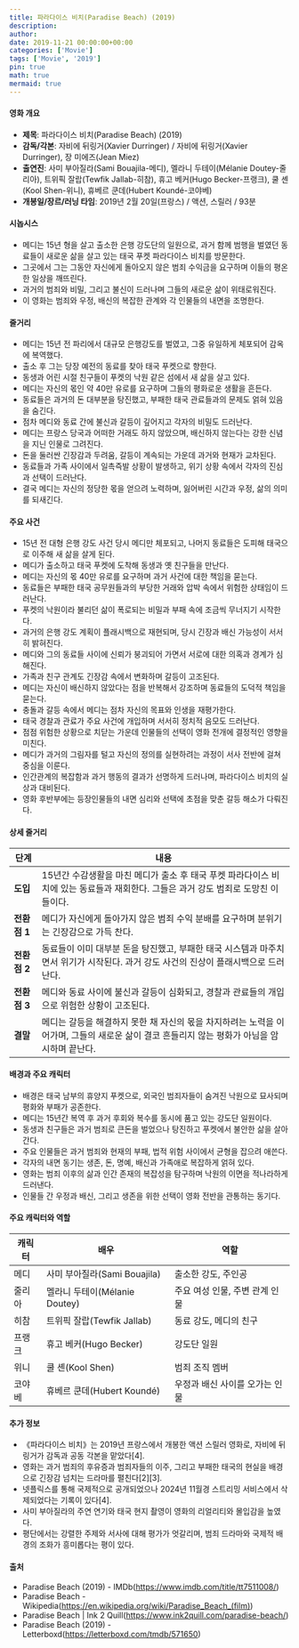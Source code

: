 ```yaml
---
title: 파라다이스 비치(Paradise Beach) (2019)
description: 
author: 
date: 2019-11-21 00:00:00+00:00
categories: ['Movie']
tags: ['Movie', '2019']
pin: true
math: true
mermaid: true
---
```

#### 영화 개요

- **제목**: 파라다이스 비치(Paradise Beach) (2019)  
- **감독/각본**: 자비에 뒤링거(Xavier Durringer) / 자비에 뒤링거(Xavier Durringer), 장 미에즈(Jean Miez)  
- **출연진**: 사미 부아질라(Sami Bouajila-메디), 멜라니 두테이(Mélanie Doutey-줄리아), 트위픽 잘랍(Tewfik Jallab-히참), 휴고 베커(Hugo Becker-프랭크), 쿨 셴(Kool Shen-위니), 휴베르 쿤데(Hubert Koundé-코야베)  
- **개봉일/장르/러닝 타임**: 2019년 2월 20일(프랑스) / 액션, 스릴러 / 93분  

#### 시놉시스

- 메디는 15년 형을 살고 출소한 은행 강도단의 일원으로, 과거 함께 범행을 벌였던 동료들이 새로운 삶을 살고 있는 태국 푸켓 파라다이스 비치를 방문한다.  
- 그곳에서 그는 그동안 자신에게 돌아오지 않은 범죄 수익금을 요구하며 이들의 평온한 일상을 깨뜨린다.  
- 과거의 범죄와 비밀, 그리고 불신이 드러나며 그들의 새로운 삶이 위태로워진다.  
- 이 영화는 범죄와 우정, 배신의 복잡한 관계와 각 인물들의 내면을 조명한다.  

#### 줄거리

- 메디는 15년 전 파리에서 대규모 은행강도를 벌였고, 그중 유일하게 체포되어 감옥에 복역했다.  
- 출소 후 그는 당장 예전의 동료를 찾아 태국 푸켓으로 향한다.  
- 동생과 어린 시절 친구들이 푸켓의 낙원 같은 섬에서 새 삶을 살고 있다.  
- 메디는 자신의 몫인 약 40만 유로를 요구하며 그들의 평화로운 생활을 흔든다.  
- 동료들은 과거의 돈 대부분을 탕진했고, 부패한 태국 관료들과의 문제도 얽혀 있음을 숨긴다.  
- 점차 메디와 동료 간에 불신과 갈등이 깊어지고 각자의 비밀도 드러난다.  
- 메디는 프랑스 당국과 어떠한 거래도 하지 않았으며, 배신하지 않는다는 강한 신념을 지닌 인물로 그려진다.  
- 돈을 둘러싼 긴장감과 두려움, 갈등이 계속되는 가운데 과거와 현재가 교차된다.  
- 동료들과 가족 사이에서 일촉즉발 상황이 발생하고, 위기 상황 속에서 각자의 진심과 선택이 드러난다.  
- 결국 메디는 자신의 정당한 몫을 얻으려 노력하며, 잃어버린 시간과 우정, 삶의 의미를 되새긴다.  

#### 주요 사건

- 15년 전 대형 은행 강도 사건 당시 메디만 체포되고, 나머지 동료들은 도피해 태국으로 이주해 새 삶을 살게 된다.  
- 메디가 출소하고 태국 푸켓에 도착해 동생과 옛 친구들을 만난다.  
- 메디는 자신의 몫 40만 유로를 요구하며 과거 사건에 대한 책임을 묻는다.  
- 동료들은 부패한 태국 공무원들과의 부당한 거래와 압박 속에서 위험한 상태임이 드러난다.  
- 푸켓의 낙원이라 불리던 삶이 폭로되는 비밀과 부패 속에 조금씩 무너지기 시작한다.  
- 과거의 은행 강도 계획이 플래시백으로 재현되며, 당시 긴장과 배신 가능성이 서서히 밝혀진다.  
- 메디와 그의 동료들 사이에 신뢰가 붕괴되어 가면서 서로에 대한 의혹과 경계가 심해진다.  
- 가족과 친구 관계도 긴장감 속에서 변화하며 갈등이 고조된다.  
- 메디는 자신이 배신하지 않았다는 점을 반복해서 강조하며 동료들의 도덕적 책임을 묻는다.  
- 충돌과 갈등 속에서 메디는 점차 자신의 목표와 인생을 재평가한다.  
- 태국 경찰과 관료가 주요 사건에 개입하며 서서히 정치적 음모도 드러난다.  
- 점점 위험한 상황으로 치닫는 가운데 인물들의 선택이 영화 전개에 결정적인 영향을 미친다.  
- 메디가 과거의 그림자를 털고 자신의 정의를 실현하려는 과정이 서사 전반에 걸쳐 중심을 이룬다.  
- 인간관계의 복잡함과 과거 행동의 결과가 선명하게 드러나며, 파라다이스 비치의 실상과 대비된다.  
- 영화 후반부에는 등장인물들의 내면 심리와 선택에 초점을 맞춘 갈등 해소가 다뤄진다.  

#### 상세 줄거리

| **단계** | **내용** |
|----------|----------|
| **도입** | 15년간 수감생활을 마친 메디가 출소 후 태국 푸켓 파라다이스 비치에 있는 동료들과 재회한다. 그들은 과거 강도 범죄로 도망친 이들이다. |
| **전환점 1** | 메디가 자신에게 돌아가지 않은 범죄 수익 분배를 요구하며 분위기는 긴장감으로 가득 찬다. |
| **전환점 2** | 동료들이 이미 대부분 돈을 탕진했고, 부패한 태국 시스템과 마주치면서 위기가 시작된다. 과거 강도 사건의 진상이 플래시백으로 드러난다. |
| **전환점 3** | 메디와 동료 사이에 불신과 갈등이 심화되고, 경찰과 관료들의 개입으로 위험한 상황이 고조된다. |
| **결말** | 메디는 갈등을 해결하지 못한 채 자신의 몫을 차지하려는 노력을 이어가며, 그들의 새로운 삶이 결코 흔들리지 않는 평화가 아님을 암시하며 끝난다. |

#### 배경과 주요 캐릭터

- 배경은 태국 남부의 휴양지 푸켓으로, 외국인 범죄자들이 숨겨진 낙원으로 묘사되며 평화와 부패가 공존한다.  
- 메디는 15년간 복역 후 과거 후회와 복수를 동시에 품고 있는 강도단 일원이다.  
- 동생과 친구들은 과거 범죄로 큰돈을 벌었으나 탕진하고 푸켓에서 불안한 삶을 살아간다.  
- 주요 인물들은 과거 범죄와 현재의 부패, 법적 위험 사이에서 균형을 잡으려 애쓴다.  
- 각자의 내면 동기는 생존, 돈, 명예, 배신과 가족애로 복잡하게 얽혀 있다.  
- 영화는 범죄 이후의 삶과 인간 존재의 복잡성을 탐구하며 낙원의 이면을 적나라하게 드러낸다.  
- 인물들 간 우정과 배신, 그리고 생존을 위한 선택이 영화 전반을 관통하는 동기다.  

#### 주요 캐릭터와 역할

| **캐릭터** | **배우**               | **역할**                      |
|------------|------------------------|-------------------------------|
| 메디       | 사미 부아질라(Sami Bouajila) | 출소한 강도, 주인공                |
| 줄리아     | 멜라니 두테이(Mélanie Doutey)  | 주요 여성 인물, 주변 관계 인물       |
| 히참       | 트위픽 잘랍(Tewfik Jallab)     | 동료 강도, 메디의 친구               |
| 프랭크     | 휴고 베커(Hugo Becker)         | 강도단 일원                       |
| 위니       | 쿨 셴(Kool Shen)              | 범죄 조직 멤버                    |
| 코야베     | 휴베르 쿤데(Hubert Koundé)     | 우정과 배신 사이를 오가는 인물         |

#### 추가 정보

- 《파라다이스 비치》는 2019년 프랑스에서 개봉한 액션 스릴러 영화로, 자비에 뒤링거가 감독과 공동 각본을 맡았다[4].  
- 영화는 과거 범죄의 후유증과 범죄자들의 이주, 그리고 부패한 태국의 현실을 배경으로 긴장감 넘치는 드라마를 펼친다[2][3].  
- 넷플릭스를 통해 국제적으로 공개되었으나 2024년 11월경 스트리밍 서비스에서 삭제되었다는 기록이 있다[4].  
- 사미 부아질라의 주연 연기와 태국 현지 촬영이 영화의 리얼리티와 몰입감을 높였다.  
- 평단에서는 강렬한 주제와 서사에 대해 평가가 엇갈리며, 범죄 드라마와 국제적 배경의 조화가 흥미롭다는 평이 있다.  

#### 출처

- Paradise Beach (2019) - IMDb(https://www.imdb.com/title/tt7511008/)  
- Paradise Beach - Wikipedia(https://en.wikipedia.org/wiki/Paradise_Beach_(film))  
- Paradise Beach | Ink 2 Quill(https://www.ink2quill.com/paradise-beach/)  
- Paradise Beach (2019) - Letterboxd(https://letterboxd.com/tmdb/571650)
